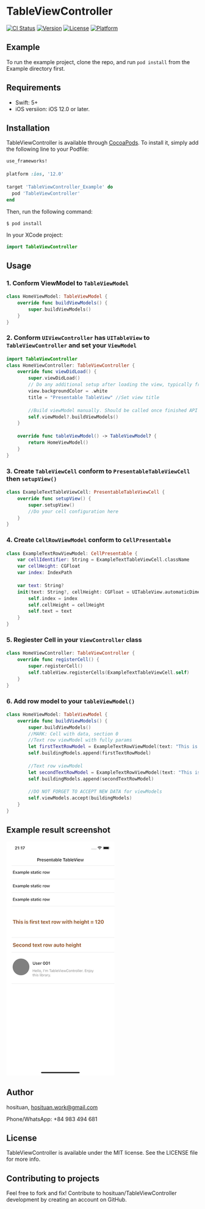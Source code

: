 # TableViewController

[![CI Status](https://img.shields.io/travis/hosituan/TableViewController.svg?style=flat)](https://travis-ci.org/hosituan/TableViewController)
[![Version](https://img.shields.io/cocoapods/v/TableViewController.svg?style=flat)](https://cocoapods.org/pods/TableViewController)
[![License](https://img.shields.io/cocoapods/l/TableViewController.svg?style=flat)](https://cocoapods.org/pods/TableViewController)
[![Platform](https://img.shields.io/cocoapods/p/TableViewController.svg?style=flat)](https://cocoapods.org/pods/TableViewController)

## Example
To run the example project, clone the repo, and run `pod install` from the Example directory first.

## Requirements
- Swift: 5+
- iOS versiion: iOS 12.0 or later.
## Installation

TableViewController is available through [CocoaPods](https://cocoapods.org). To install
it, simply add the following line to your Podfile:

```ruby
use_frameworks!

platform :ios, '12.0'

target 'TableViewController_Example' do
  pod 'TableViewController'
end
```
Then, run the following command:
```
$ pod install
```
In your XCode project:
```swift
import TableViewController
```

## Usage
### 1. Conform ViewModel to ```TableViewModel```
```swift
class HomeViewModel: TableViewModel {
    override func buildViewModels() {
        super.buildViewModels()
    }
}
```
### 2. Conform ```UIViewController``` has ```UITableView``` to ```TableViewController``` and set your ```ViewModel```
```swift
import TableViewController
class HomeViewController: TableViewController {
    override func viewDidLoad() {
        super.viewDidLoad()
        // Do any additional setup after loading the view, typically from a nib.
        view.backgroundColor = .white
        title = "Presentable TableView" //Set view title

        //Build viewModel manually. Should be called once finished API request.
        self.viewModel?.buildViewModels()
    }

    override func tableViewModel() -> TableViewModel? {
        return HomeViewModel()
    }
}
```
### 3. Create ```TableViewCell``` conform to ```PresentableTableViewCell``` then ```setupView()```
```swift
class ExampleTextTableViewCell: PresentableTableViewCell {
    override func setupView() {
        super.setupView()
        //Do your cell configuration here
    }
}
```
### 4. Create ```CellRowViewModel``` conform to ```CellPresentable```
```swift
class ExampleTextRowViewModel: CellPresentable {
    var cellIdentifier: String = ExampleTextTableViewCell.className
    var cellHeight: CGFloat
    var index: IndexPath
    
    var text: String?
    init(text: String?, cellHeight: CGFloat = UITableView.automaticDimension, index: IndexPath) {
        self.index = index
        self.cellHeight = cellHeight
        self.text = text
    }
}
```
### 5. Regiester Cell in your ```ViewController``` class
```swift
class HomeViewController: TableViewController {
    override func registerCell() {
        super.registerCell()
        self.tableView.registerCells(ExampleTextTableViewCell.self)
    }
}
```
### 6. Add row model to your ```tableViewModel()```
```swift
class HomeViewModel: TableViewModel {
    override func buildViewModels() {
        super.buildViewModels()
        //MARK: Cell with data, section 0
        //Text row viewModel with fully params
        let firstTextRowModel = ExampleTextRowViewModel(text: "This is first text row with height = 120", cellHeight: 120, index: nextIndex(in: 0))
        self.buildingModels.append(firstTextRowModel)

        //Text row viewModel
        let secondTextRowModel = ExampleTextRowViewModel(text: "This is second text row with auto height", index: nextIndex(in: 0))
        self.buildingModels.append(secondTextRowModel)

        //DO NOT FORGET TO ACCEPT NEW DATA for viewModels
        self.viewModels.accept(buildingModels)
    }
}
```

## Example result screenshot
![Screenshot](images/screenshot.png)
## Author

hosituan, hosituan.work@gmail.com


Phone/WhatsApp: +84 983 494 681

## License

TableViewController is available under the MIT license. See the LICENSE file for more info.

## Contributing to projects
Feel free to fork and fix! Contribute to hosituan/TableViewController development by creating an account on GitHub.